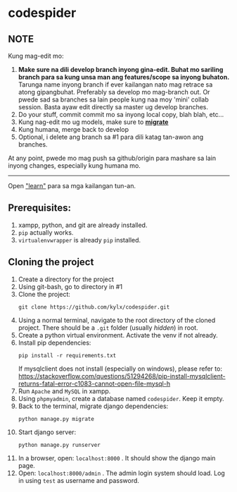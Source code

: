 # codespider

## NOTE
Kung mag-edit mo:
1. **Make sure na dili develop branch inyong gina-edit. Buhat mo sariling branch para sa kung unsa man ang features/scope sa inyong buhaton.**
Tarunga name inyong branch if ever kailangan nato mag retrace sa atong gipangbuhat. Preferably sa develop mo mag-branch out. Or pwede sad sa branches sa lain people kung naa moy 'mini' collab session. Basta ayaw edit directly sa master ug develop branches.
2. Do your stuff, commit commit mo sa inyong local copy, blah blah, etc...
3. Kung nag-edit mo ug models, make sure to [**migrate**](https://docs.djangoproject.com/en/2.1/topics/migrations/)
4. Kung humana, merge back to develop
5. Optional, i delete ang branch sa #1 para dili katag tan-awon ang branches.

At any point, pwede mo mag push sa github/origin para mashare sa lain inyong changes, especially kung humana mo.

---
Open ["learn"](https://github.com/kylx/codespider/tree/master/learn) para sa mga kailangan tun-an.


## Prerequisites:
1. xampp, python, and git are already installed.
2. `pip` actually works.
3. `virtualenvwrapper` is already `pip` installed.
   
## Cloning the project

1. Create a directory for the project
2. Using git-bash, go to directory in #1
3.  Clone the project:
    ```
    git clone https://github.com/kylx/codespider.git
    ```
4.  Using a normal terminal, navigate to the root directory of the cloned project. There should be a `.git` folder (usually *hidden*) in root.
5.  Create a python virtual environment. Activate the venv if not already.
6.  Install pip dependencies:
    ```
    pip install -r requirements.txt
    ```
    If mysqlclient does not install (especially on windows), please refer to: []()https://stackoverflow.com/questions/51294268/pip-install-mysqlclient-returns-fatal-error-c1083-cannot-open-file-mysql-h
7.  Run `Apache` and `MySQL` in xampp.
8.  Using `phpmyadmin`, create a database named `codespider`. Keep it empty.
9.  Back to the terminal, migrate django dependencies:
    ```
    python manage.py migrate
    ```
10. Start django server:
    ```
    python manage.py runserver
    ```
11. In a browser, open: `localhost:8000` . It should show the django main page.
12. Open: `localhost:8000/admin` . The admin login system should load. Log in using `test` as username and password.
